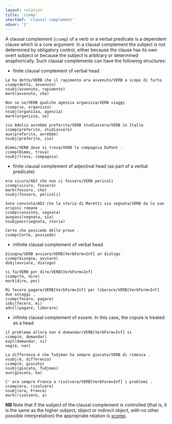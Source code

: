 ```yaml
---
layout: relation
title: 'ccomp'
shortdef: 'clausal complement'
udver: '2'
---
```


A clausal complement (<code>ccomp</code>) of a verb or a verbal predicate is a dependent clause which is a core argument. In a clausal complement the subject is not determined by obligatory control, either because the clause has its own overt subject or because the subject is arbitrary or determined anaphorically. Such clausal complements can have the following structures: 

* finite clausal complement of verbal head

~~~ sdparse
Le ha detto/VERB che il rapimento era avvenuto/VERB a scopo di furto
ccomp(detto, avvenuto)
nsubj(avvenuto, rapimento)
mark(avvenuto, che)
~~~
~~~ sdparse
Non so se/VERB qualche agenzia organizza/VERB viaggi
ccomp(so, organizza)
nsubj(organizza, agenzia)
mark(organizza, se)
~~~
~~~ sdparse
zio Adelio avrebbe preferito/VERB studiassero/VERB in Italia
ccomp(preferito, studiassero)
aux(preferito, avrebbe)
nsubj(preferito, zio)
~~~
~~~ sdparse
Dimmi/VERB dove si trova/VERB la compagnia DuPont .
ccomp(Dimmi, trova)
nsubj(trova, compagnia)
~~~

* finite clausal complement of adjectival head (as part of a verbal predicate)

~~~ sdparse
era sicuro/ADJ che non ci fossero/VERB pericoli
ccomp(sicuro, fossero)
mark(fossero, che)
nsubj(fossero, pericoli)
~~~
~~~ sdparse
Sono convinto/ADJ che la storia di Moretti sia segnata/VERB da le sue origini romane .
ccomp(convinto, segnata)
auxpass(segnata, sia)
nsubjpass(segnata, storia)
~~~
~~~ sdparse
Certo che possiedo delle prove .
ccomp(Certo, possiedo)
~~~

* infinite clausal complement of verbal head

~~~ sdparse
bisogna/VERB avviare/VERB[VerbForm=Inf] un dialogo
ccomp(bisogna, avviare)
dobj(avviare, dialogo)
~~~
~~~ sdparse
si fa/VERB per dire/VERB[VerbForm=Inf]
ccomp(fa, dire)
mark(dire, per)
~~~
~~~ sdparse
Mi fecero pagare/VERB[VerbForm=Inf] per liberare/VERB[VerbForm=Inf] due ostaggi .
ccomp(fecero, pagare)
iobj(fecero, mi)
advcl(pagare, liberare)
~~~

* infinite clausal complement of *essere*. In this case, the copula is treated as a head

~~~ sdparse
il problema allora non è domandar/VERB[VerbForm=Inf] si
ccomp(è, domandar)
expl(domandar, si)
neg(è, non)
~~~
~~~ sdparse
La differenza è che Tudjman ha sempre giocato/VERB di rimessa .
nsubj(è, differenza)
ccomp(è, giocato)
nsubj(giocato, Tudjman)
aux(giocato, ha)
~~~
~~~ sdparse
C' era sempre Franca a risolvere/VERB[VerbForm=Inf] i problemi .
ccomp(era, risolvere)
nsubj(era, Franca)
mark(risolvere, a)
~~~

**NB** Note that if the subject of the clausal complement is controlled (that is, it is the same as the higher subject, object or indirect object, with no other possible interpretation) the appropriate relation is [xcomp]().
<!-- Interlanguage links updated Pá kvě 14 11:08:55 CEST 2021 -->
